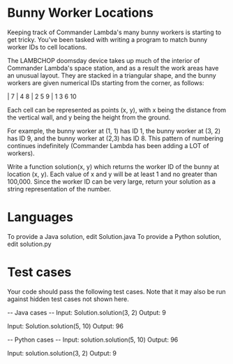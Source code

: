 Bunny Worker Locations
======================

Keeping track of Commander Lambda's many bunny workers is starting to get tricky. You've been tasked with writing a program to match bunny worker IDs to cell locations.

The LAMBCHOP doomsday device takes up much of the interior of Commander Lambda's space station, and as a result the work areas have an unusual layout. They are stacked in a triangular shape, and the bunny workers are given numerical IDs starting from the corner, as follows:

| 7
| 4 8
| 2 5 9
| 1 3 6 10

Each cell can be represented as points (x, y), with x being the distance from the vertical wall, and y being the height from the ground. 

For example, the bunny worker at (1, 1) has ID 1, the bunny worker at (3, 2) has ID 9, and the bunny worker at (2,3) has ID 8. This pattern of numbering continues indefinitely (Commander Lambda has been adding a LOT of workers). 

Write a function solution(x, y) which returns the worker ID of the bunny at location (x, y). Each value of x and y will be at least 1 and no greater than 100,000. Since the worker ID can be very large, return your solution as a string representation of the number.

Languages
=========

To provide a Java solution, edit Solution.java
To provide a Python solution, edit solution.py

Test cases
==========
Your code should pass the following test cases.
Note that it may also be run against hidden test cases not shown here.

-- Java cases --
Input:
Solution.solution(3, 2)
Output:
    9

Input:
Solution.solution(5, 10)
Output:
    96

-- Python cases --
Input:
solution.solution(5, 10)
Output:
    96

Input:
solution.solution(3, 2)
Output:
    9
